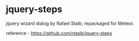 jquery-steps
============

jquery wizard dialog by Rafael Staib, repackaged for Meteor.

reference - https://github.com/rstaib/jquery-steps
